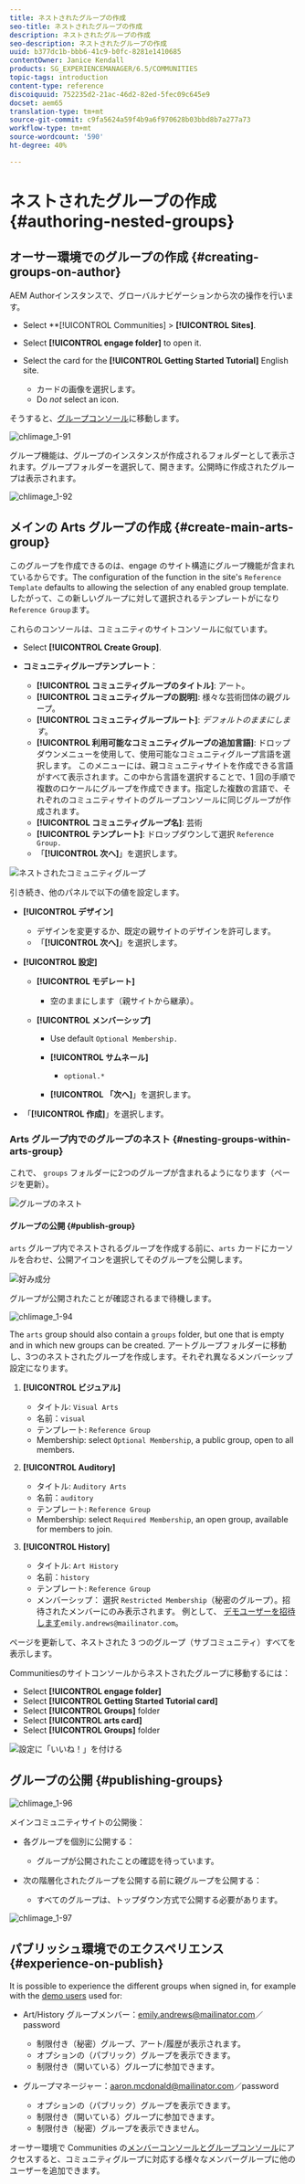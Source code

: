```yaml
---
title: ネストされたグループの作成
seo-title: ネストされたグループの作成
description: ネストされたグループの作成
seo-description: ネストされたグループの作成
uuid: b377dc1b-bbb6-41c9-b0fc-8281e1410685
contentOwner: Janice Kendall
products: SG_EXPERIENCEMANAGER/6.5/COMMUNITIES
topic-tags: introduction
content-type: reference
discoiquuid: 752235d2-21ac-46d2-82ed-5fec09c645e9
docset: aem65
translation-type: tm+mt
source-git-commit: c9fa5624a59f4b9a6f970628b03bbd8b7a277a73
workflow-type: tm+mt
source-wordcount: '590'
ht-degree: 40%

---
```



# ネストされたグループの作成{#authoring-nested-groups}

## オーサー環境でのグループの作成 {#creating-groups-on-author}

AEM Authorインスタンスで、グローバルナビゲーションから次の操作を行います。

* Select **[!UICONTROL Communities] > **[!UICONTROL Sites]**.
* Select **[!UICONTROL engage folder]** to open it.
* Select the card for the **[!UICONTROL Getting Started Tutorial]** English site.

   * カードの画像を選択します。
   * Do *not* select an icon.

そうすると、[グループコンソール](/help/communities/groups.md)に移動します。

![chlimage_1-91](assets/chlimage_1-91.png)

グループ機能は、グループのインスタンスが作成されるフォルダーとして表示されます。グループフォルダーを選択して、開きます。公開時に作成されたグループは表示されます。

![chlimage_1-92](assets/chlimage_1-92.png)

## メインの Arts グループの作成 {#create-main-arts-group}

このグループを作成できるのは、engage のサイト構造にグループ機能が含まれているからです。The configuration of the function in the site&#39;s `Reference Template` defaults to allowing the selection of any enabled group template. したがって、この新しいグループに対して選択されるテンプレートがになり `Reference Group`ます。

これらのコンソールは、コミュニティのサイトコンソールに似ています。

* Select **[!UICONTROL Create Group]**.

* **コミュニティグループテンプレート**：

   * **[!UICONTROL コミュニティグループのタイトル]**: アート。
   * **[!UICONTROL コミュニティグループの説明]**: 様々な芸術団体の親グループ。
   * **[!UICONTROL コミュニティグループルート]**: *デフォルトのままにします*。
   * **[!UICONTROL 利用可能なコミュニティグループの追加言語]**: ドロップダウンメニューを使用して、使用可能なコミュニティグループ言語を選択します。 このメニューには、親コミュニティサイトを作成できる言語がすべて表示されます。この中から言語を選択することで、1 回の手順で複数のロケールにグループを作成できます。指定した複数の言語で、それぞれのコミュニティサイトのグループコンソールに同じグループが作成されます。
   * **[!UICONTROL コミュニティグループ名]**: 芸術
   * **[!UICONTROL テンプレート]**: ドロップダウンして選択 `Reference Group.`
   * 「**[!UICONTROL 次へ]**」を選択します。

![ネストされたコミュニティグループ](assets/parent-to-nestedgroup.png)

引き続き、他のパネルで以下の値を設定します。

* **[!UICONTROL デザイン]**

   * デザインを変更するか、既定の親サイトのデザインを許可します。
   * 「**[!UICONTROL 次へ]**」を選択します。

* **[!UICONTROL 設定]**

   * **[!UICONTROL モデレート]**

      * 空のままにします（親サイトから継承）。
   * **[!UICONTROL メンバーシップ]**

      * Use default `Optional Membership.`

      * **[!UICONTROL サムネール]**
         * `optional.*`
      * **[!UICONTROL 「次へ]**」を選択します。



* 「**[!UICONTROL 作成]**」を選択します。

### Arts グループ内でのグループのネスト {#nesting-groups-within-arts-group}

これで、 `groups` フォルダーに2つのグループが含まれるようになります（ページを更新）。

![グループのネスト](assets/create-community-group.png)

#### グループの公開 {#publish-group}

`arts` グループ内でネストされるグループを作成する前に、`arts` カードにカーソルを合わせ、公開アイコンを選択してそのグループを公開します。

![好み成分](assets/liking-component.png)

グループが公開されたことが確認されるまで待機します。

![chlimage_1-94](assets/chlimage_1-94.png)

The `arts` group should also contain a `groups` folder, but one that is empty and in which new groups can be created. アートグループフォルダーに移動し、3つのネストされたグループを作成します。それぞれ異なるメンバーシップ設定になります。

1. **[!UICONTROL ビジュアル]**

   * タイトル: `Visual Arts`
   * 名前：`visual`
   * テンプレート: `Reference Group`
   * Membership: select `Optional Membership`, a public group, open to all members.

1. **[!UICONTROL Auditory]**

   * タイトル: `Auditory Arts`
   * 名前：`auditory`
   * テンプレート: `Reference Group`
   * Membership: select `Required Membership`, an open group, available for members to join.

1. **[!UICONTROL History]**

   * タイトル: `Art History`
   * 名前：`history`
   * テンプレート: `Reference Group`
   * メンバーシップ： 選択 `Restricted Membership`（秘密のグループ）。招待されたメンバーにのみ表示されます。 例として、 [デモユーザーを招待します](/help/communities/tutorials.md#demo-users)`emily.andrews@mailinator.com`。

ページを更新して、ネストされた 3 つのグループ（サブコミュニティ）すべてを表示します。

Communitiesのサイトコンソールからネストされたグループに移動するには：

* Select **[!UICONTROL engage folder]**
* Select **[!UICONTROL Getting Started Tutorial card]**
* Select **[!UICONTROL Groups]** folder
* Select **[!UICONTROL arts card]**
* Select **[!UICONTROL Groups]** folder

![設定に「いいね！」を付ける](assets/configure-liking.png)

## グループの公開 {#publishing-groups}

![chlimage_1-96](assets/chlimage_1-96.png)

メインコミュニティサイトの公開後：

* 各グループを個別に公開する：

   * グループが公開されたことの確認を待っています。

* 次の階層化されたグループを公開する前に親グループを公開する：

   * すべてのグループは、トップダウン方式で公開する必要があります。

![chlimage_1-97](assets/chlimage_1-97.png)

## パブリッシュ環境でのエクスペリエンス {#experience-on-publish}

It is possible to experience the different groups when signed in, for example with the [demo users](/help/communities/tutorials.md#demo-users) used for:

* Art/History グループメンバー：emily.andrews@mailinator.com／password
   * 制限付き（秘密）グループ、アート/履歴が表示されます。
   * オプションの（パブリック）グループを表示できます。
   * 制限付き（開いている）グループに参加できます。

* グループマネージャー：aaron.mcdonald@mailinator.com／password

   * オプションの（パブリック）グループを表示できます。
   * 制限付き（開いている）グループに参加できます。
   * 制限付き（秘密）グループを表示できません。

オーサー環境で Communities の[メンバーコンソールとグループコンソール](/help/communities/members.md)にアクセスすると、コミュニティグループに対応する様々なメンバーグループに他のユーザーを追加できます。

